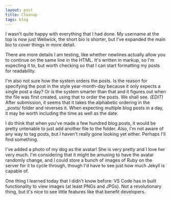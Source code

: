 ```yaml
---
layout: post
title: Cleanup
tags: blog
---
```


I wasn't quite happy with everything that I had done. My username at the top is 
now just Wellwick, the short bio is shorter, but I've expanded the main bio to 
cover things in more detail.

There are more details I am testing, like whether newlines actually allow you to 
continue on the same line in the HTML. It's written in markup, so I'm expecting 
it to, but worth checking so that I can start formatting my posts for 
readability.

I'm also not sure how the system orders the posts. Is the reason for specifying 
the post in the style year-month-day because it only expects a single post a 
day? Or is the system smarter than that and it figures out when the file was 
first created, using that to order the posts. We shall see. 
*(EDIT)* After submission, it seems that it takes the alphabetic ordering in the
_posts/ folder and reverses it. When expecting multiple blog posts in a day,
it may be worth including the time as well as the date.

I do think that when you've made a few hundred blog posts, it would be pretty 
untenable to just add another file to the folder. Also, I'm not aware of any way 
to tag posts, but I haven't really gone looking yet either. Perhaps I'll find 
something.

I've added a photo of my dog as the avatar! She is very pretty and I love her 
very much. I'm considering that it might be amusing to have the avatar randomly 
change, and I could store a bunch of images of Ruby on the server for it to 
cycle through, though I'd have to see just how much Jekyll is capable of.

One thing I learned today that I didn't know before: VS Code has in built 
functionality to view images (at least PNGs and JPGs). Not a revolutionary 
thing, but it's nice to see little features like that benefit developers.
